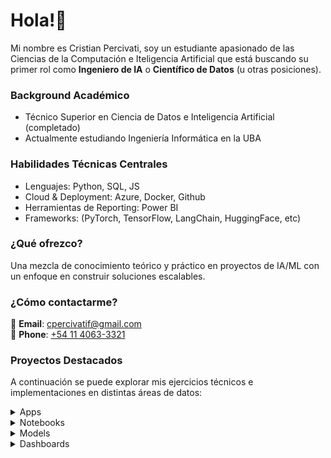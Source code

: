 # Hola!👋 

Mi nombre es Cristian Percivati, soy un estudiante apasionado de las Ciencias de la Computación e Iteligencia Artificial que está buscando su primer rol como **Ingeniero de IA** o **Científico de Datos** (u otras posiciones).

### Background Académico
- Técnico Superior en Ciencia de Datos e Inteligencia Artificial (completado)
- Actualmente estudiando Ingeniería Informática en la UBA

### Habilidades Técnicas Centrales
- Lenguajes: Python, SQL, JS
- Cloud & Deployment: Azure, Docker, Github
- Herramientas de Reporting: Power BI
- Frameworks: (PyTorch, TensorFlow, LangChain, HuggingFace, etc)

### ¿Qué ofrezco?
Una mezcla de conocimiento teórico y práctico en proyectos de IA/ML con un enfoque en construir soluciones escalables.

### ¿Cómo contactarme?  
📧 **Email**: [cpercivatif@gmail.com](mailto:cpercivatif@gmail.com)  
📱 **Phone**: [+54 11 4063-3321](tel:+541140633321)  

### Proyectos Destacados
A continuación se puede explorar mis ejercicios técnicos e implementaciones en distintas áreas de datos:

<details markdown="block">
  <summary>Apps</summary>
  
--- 
  
## Apps

### EstudIA

Esta aplicación ayuda a los estudiantes a entender y progresar en temas académicos. Construida sobre *Langchain*, maneja chains de prompts en base a **recuperación de documentos**, con el contenido almacenado en una base de datos vectorial (*ChromaDB*). Un LLM (*API de GPT*) se encarga de usar esta información recuperada como contexto para presentar respuestas y preguntas más precisas.

La aplicación opera en dos modos:

- Modo conversacional: una forma libre de discusión acerca de la materia.

- Modo evaluación: Un ping-pong de preguntas y respuestas en formato de examen donde un **agente** evalúa la respuesta del usuario, provee feedback y determina el nivel de correcto de la misma.

Basado en la performance del usuario, el sistem trackea las respuestas correctas e incorrectas, ajustando dinámicamente su enfoque en reforzar las áreas débiles del mismo. Adicionalmente, la aplicación puede generar resúmenes de la materia en cuestión.

<div align="center">  
  <a href="https://github.com/CristianPercivati/estudia-app" target="_blank">
    <img src="https://img.shields.io/badge/View_Code-GitHub-181717?style=for-the-badge&logo=github" alt="GitHub">
  </a>  
  <a href="https://www.youtube.com/watch?v=1NdnyeP0FbM" target="_blank">
    <img src="https://img.shields.io/badge/Watch_Demo-YouTube-FF0000?style=for-the-badge&logo=youtube" alt="YouTube">
  </a>  
  <a href="https://hub.docker.com/repository/docker/cpercivati/estudia-app/" target="_blank">
    <img src="https://img.shields.io/badge/Download-🐳_Docker-2496ED?style=for-the-badge&logo=docker" alt="Docker">
  </a>  
</div>


### Bot-to-Bot app

Esta aplicación fue una forma fácil y entretenida de explorar cómo dos modelos avanzados de chatbots de IA (GPT y Deepseek) piensan y se responden el uno al otro, permitiendo ver las diferencias en los **sesgos** de cada uno.

Se comienza lanzando un prompt inicial, entonces ambos chatbots toman turnos para chatear el uno con el otro. A medida que la conversación avanza, y dependiendo del prompt, se podrá observar que cada uno toma enfoques diferentes: GPT normalmente se enfoca más en la privacidad y los derechos individuales, mientras que Deepseek tiende a resaltar la importancia del bienestar social y los valores colectivos.

Para guiar la conversación, el prompt inicial incluye un ejemplo para establecer un tenor de conversación. Ver a ambos bots interactuar nos da una mirada interesante en cómo sus entrenamientos moldearon sus opiniones, y cómo diferentes tipos de IA pueden ver el mismo tema en formas muy diferentes.

<div align="center">  
  <a href="https://github.com/CristianPercivati/bot2bot" target="_blank">
    <img src="https://img.shields.io/badge/View_Code-GitHub-181717?style=for-the-badge&logo=github" alt="GitHub">
  </a>  
  <a href="https://youtu.be/z35HhIoJ5gY" target="_blank">
    <img src="https://img.shields.io/badge/Watch_Demo-YouTube-FF0000?style=for-the-badge&logo=youtube" alt="YouTube">
  </a>  
  <a href="https://hub.docker.com/repository/docker/cpercivati/bot2bot-app" target="_blank">
    <img src="https://img.shields.io/badge/Download-🐳_Docker-2496ED?style=for-the-badge&logo=docker" alt="Docker">
  </a>  
</div>

### Corrector de fonética

Este fue un proyecto personal que apuntaba a explorar las capacidades de Whisper de OpenAI, un modelo de transcripción del habla que lanzó hace un par de años. El objetivo de la app era identificar las diferencias de pronunciación (solo en inglés).

#### Reentrenamiento del modelo

El **ajuste fino** de Whisper (reentrenamiento a partir de los pesos pre-entrenados en su versión *base*) se realizó usando un dataset de audio público que incluía grabaciones a micrófono abierto y audios ruidosos. Las etiquetas de este dataset (transcripciones) se convirtieron a CMU (un diccionario de fonemas de pronunciación abierto), y estas etiquetas convertidas se brindaron al modelo como variable de salida para el entrenamiento.

#### Functionality
El modelo reentrenado transcribe el audio en representacaiones fonéticas en CMU.
El modelo original de Whisper compara esta salida con la pronunciación real.
El sistema identifica correcta e incorrectamente los fonemas mal pronunciados.

<div align="center">  
  <a href="https://github.com/CristianPercivati/whispercmu" target="_blank">
    <img src="https://img.shields.io/badge/View_Code-GitHub-181717?style=for-the-badge&logo=github" alt="GitHub">
  </a>  
  <a href="https://youtu.be/lnRcwrBtzmY" target="_blank">
    <img src="https://img.shields.io/badge/Watch_Demo-YouTube-FF0000?style=for-the-badge&logo=youtube" alt="YouTube">
  </a>  
  <a href="https://hub.docker.com/repository/docker/cpercivati/phonetics-whisper/" target="_blank">
    <img src="https://img.shields.io/badge/Download-🐳_Docker-2496ED?style=for-the-badge&logo=docker" alt="Docker">
  </a>  
</div>

### DQN aplicada a problemas de transporte de pasajeros

Este proyecto demuestra cómo los **entornos simulados** pueden ser creados a partir de datos limitados usando **aumento de datos**, **inferencia casual**, y técnicas de expansión. El objetivo era modelar cómo el **ajuste de precios dinámicos** de las tarifas podría significativamente mejorar las proyecciones de crecimiento al año siguiente.

Una Deep Q-Network (DQN) fue entrenada a través de **aprendizaje por refuerzo**, permitiendo que un agente (representando a la compañía tomando decisiones) aprendiera estrategias de ajuste de precios óptimos de la tarifa basado en el feedback del entorno. El modelo resultante brindó la posibilidad evaluar cómo la cultura de datos puede brindar estimaciones data-driven en cómo decisiones como flexibilizar de forma correcta las tarifas podría mejorar la curva de crecimiento de ingresos.

#### Enfoque Técnico:
- Simulación de Datos: El aumento de datos en datasets escasos permitieron construir un entorno de datos sintéticos robusto.
- Análisis Causal: Se identificaron tomas de decisiones claves a través de técnicas de inferencia de otros datasets relacionados.
- Entrenamiento del Agente: la DQN del agente aprendió adaptativamente a tomar decisiones sobre los precios interactuando con el mercado simulado (entorno).

<div align="center">  
  <a href="https://github.com/CristianPercivati/TpIntegradorFinal-App" target="_blank">
    <img src="https://img.shields.io/badge/View_Code-GitHub-181717?style=for-the-badge&logo=github" alt="GitHub">
  </a>  
  <a href="https://youtu.be/aYyind5eH5w" target="_blank">
    <img src="https://img.shields.io/badge/Watch_Demo-YouTube-FF0000?style=for-the-badge&logo=youtube" alt="YouTube">
  </a>  
</div>

</details>
<details markdown="block">
  <summary>Notebooks</summary>

--- 

## Notebooks

### Credit card fraud detection
[![image](/assets/img/banner_credit_card.png)](https://www.kaggle.com/code/cristianpercivati/detecci-n-de-fraudes-en-tarjetas-de-cr-dito)

*Tipo de problema*: Clasificación binaria 

El objetivo es encontrar un modelo que, dada la información brindada, sea capaz de predecir si una transacción futura será fraudulenta o no. En este análisis lo que hago es el tratamiento de un típico dataset con un problema de **desbalanceo de datos**, donde el **recall** es la métrica más relevante para evaluar la utilidad del modelo que se utilice. 

Pruebo técnicas de **reducción de dimensionalidad**, y de balanceo de datos como resampling o **SMOTE**. Se utiliza una **regresión logística** como modelo viable.

### IBM attrition analysis
[![image](/assets/img/banner_ibm_attrition.png)](https://www.kaggle.com/code/cristianpercivati/rotaci-n-de-empleados-de-ibm)

*Tipo de problema*: Clasificación binaria 

La idea del trabajo es explicar las causas del attrition y encontrar algún modelo predictivo que permita interceptar futuros casos de attrition (desgaste que provocan el posible renunciamiento de un empleado) para evitar la **rotación excesiva**. En este análisis también se nos presenta un problema de desbalanceo de datos, pero en este caso es menos permisibile los falsos negativos respecto al ejemplo de fraude de tarjetas, por lo cual se necesitaba mantener un balance de estas métricas. 

Se hizo un EDA de las características, y se seleccionó en función de las correlaciones teniendo en cuenta tests de hipótesis como **chi cuadrado** y dándole importancia a la segmentación de los datos, que nos permitió ver mejores correlaciones y elegir las características útiles en función de la variable objetivo.

Para mejorar los resultados, se realizó un **SMOTE** que permitió mejorar los resultados del modelo, en este caso se utilizó **XGBoost** dado que las relaciones son poco lineales.

### Spaceship Titanic Competition
[![image](/assets/img/banner_spaceship_titanic.png)](https://www.kaggle.com/code/cristianpercivati/spaceship-titanic-around-80-precision)

Este fue un trabajo que hice durante la materia de Cs. de Datos en el instituto. Tras un EDA profundo, se logró una buena explicabilidad de la correlación de las variables e **ingeniería de características**. Como modelo, el que mejor resultado dio fue una **red neuronal profunda**, pero para poder explicar los resultados recurrí a un análisis **SHAP**.

*Tipo de problema*: Clasificación binaria 

### Buenos Aires Properati Price Prediction
[![image](/assets/img/banner_properati.png)](https://www.kaggle.com/code/cristianpercivati/buenos-aires-properties-price-prediction)

Este trabajo es uno de mis primeros notebooks, basado en el clásico problema de regresión de los precios de propiedades, pero esta vez utilizando un dataset de Properati para el análisis descriptivo y predictivo
de precios de inmuebles de la Ciudad de Buenos Aires.

*Tipo de problema*: Regresión 

### Twitter dataset NLP analysis
[![image](/assets/img/banner_twitter_analysis.png)](https://www.kaggle.com/code/cristianpercivati/transformers-on-twitter-dataset)

*Tipo de problema*: Análisis de sentimientos / Clasificación multiclase

Se utiliza el **transformer BERT** para la clasificación de twits de un dataset de Twitter de la India.

### Uber NY NLP analysis
[![image](/assets/img/banner_uber.png)](https://www.kaggle.com/code/cristianpercivati/uber-espa-ol-an-lisis-de-sentimientos)

Este fue el análisis exploratorio previo a desarrollar el modelo que genere comentarios simulando ser un pasajero de un viaje. Se hizo un trabajo de preprocesamiento de NLP básico (**lemmatización** y eliminación de **stop words**) y luego se vectorizó el vocabulario con **CountVectorizer**. Esto me permitió realizar una nube de palabras de las palabras más positivas y más negativas realizadas por los pasajeros.

*Tipo de problema*: Análisis de sentimientos / Nube de palabras

### YOLO object detection
[![image](/assets/img/banner_yolo.png)](https://www.kaggle.com/code/cristianpercivati/yolo-demo)

En este ejercicio, lo que se hizo fue utilizar la librería de **YOLOv8** para la detección de objetos en una imagen.

*Tipo de problema*: Detección de objetos en computer vision

### SAM image segmentation
[![image](/assets/img/banner_sam.png)](https://www.kaggle.com/code/cristianpercivati/sam-demo)

En este ejercicio, lo que se hizo fue utilizar la librería de **SAM** para la segmentación de imágenes.

*Tipo de problema*: Segmentación de imágense en computer vision
</details>
<details markdown="block">
<summary>Models</summary>
  
## Modelos y ajuste fino
<table>
  <tr>
    <td style="vertical-align: top; width: 150px;">
      <a href="https://huggingface.co/cpercivati/whisper-cmu-base"><img src="./assets/img/model_1.png" alt="Whisper Model" width="150"/></a>
    </td>
    <td>
      <h3>Whisper fine-tuned for CMU</h3>
      Realicé un <strong>ajuste fino</strong> a la versión base de Whisper de OpenAI. La idea era poder utilizarlo en mi app (compartida más arriba) que permite corregir errores fonéticos en la pronunciación.
    </td>
  </tr>
  <tr>
    <td style="vertical-align: top;">
      <a href="https://huggingface.co/cpercivati/llama3b-finetuned-comentarios-uber"><img src="./assets/img/model_2.png" alt="Llama Model" width="150"/></a>
    </td>
    <td>
      <h3>Llama 3B fine-tuned for Uber dataset</h3>
      El ajuste fino (realizado con <strong>QLoRA</strong>) se utilizó para adaptar la versión de 3B de Llama 3 para que simule ser un pasajero según un dataset de viajes propio que se le brindó. En función de los datos de los viajes, generó comentarios y calificaciones <strong>sintéticas</strong>.
    </td>
  </tr>
  <tr>
    <td style="vertical-align: top;">
      <a href="https://github.com/CristianPercivati/TpIntegradorFinal-App/tree/main/models"><img src="./assets/img/model_3.png" alt="DQN Model" width="150"/></a>
    </td>
    <td>
      <h3>Deep Reinforcement Learning DQN for transport problems</h3>
      Este modelo fue parte de un trabajo práctico integrador para mi tecnicatura. La idea fue usar una DQN utilizando <strong>Deep Reinforcement Learning</strong> que me permitiera desarrollar un conjunto de <strong>datos sintéticos</strong> predictivos que demuestren el efecto que puede tener la <strong>toma de decisiones simulada</strong> sobre la tarifa del servicio y los beneficios de la dinamización de la misma.
    </td>
  </tr>
</table>

</details>
<details markdown="block">  
<summary>Dashboards</summary>

--- 

## Dashboards

### Reporte sobre el mercado de datos

Este dashboard fue un proyecto que realicé durante unas prácticas en el Instituto. En este reporte lo que hice fue analizar la oferta laboral de ai-jobs.net. Luego, usando técnicas de **scrapping**, obtuve las ofertas equivalentes en Linkedin Argentina.

[![PBI - Data Jobs](./assets/img/pbi-1.png)](https://github.com/CristianPercivati/pbi-data-jobs)

### Ejemplo de Data Warehousing

Este fue un ejercicio realizado para una capacitación en Quales. La idea era aplicar **ETL** con **SQL** para transformar archivos csv sueltos en un **Data Warehouse** listo para ser consumido en PBI.

[![PBI - Data Warehousing](./assets/img/pbi-2.png)](https://github.com/CristianPercivati/pbi-quales-tp)

### Ejercicio de PBI

Este es un simple ejercicio que realicé hace algunos años en un curso de Udemy.

[![PBI - RRHH Exercise](./assets/img/pbi-3.png)](https://github.com/CristianPercivati/pbi-exercise-skudon)

</details>
